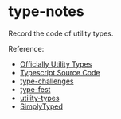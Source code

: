 # type-notes

Record the code of utility types.

Reference:
- [Officially Utility Types](https://www.typescriptlang.org/docs/handbook/utility-types.html)
- [Typescript Source Code](https://github1s.com/microsoft/TypeScript/blob/HEAD/lib/lib.es5.d.ts)
- [type-challenges](https://github.com/type-challenges/type-challenges)
- [type-fest](https://github.com/sindresorhus/type-fest)
- [utility-types](https://github.com/piotrwitek/utility-types)
- [SimplyTyped](https://github.com/andnp/SimplyTyped)
